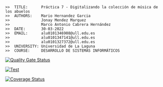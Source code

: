 ````
>>  TITLE:      Práctica 7 - Digitalizando la colección de música de los abuelos
>>  AUTHORS:    Mario Hernandez Garcia
>>              Jonay Mendez Marquez
>>              Marco Antonio Cabrera Hernández
>>  DATE:       30-03-2022
>>  EMAIL:      alu0101346908@ull.edu.es
>>              alu0101347141@ull.edu.es
>>              alu0101327372@ull.edu.es
>>  UNIVERSITY: Universidad de La Laguna
>>  COURSE:     DESARROLLO DE SISTEMAS INFORMÁTICOS 
````

[![Quality Gate Status](https://sonarcloud.io/api/project_badges/measure?project=ULL-ESIT-INF-DSI-2122_ull-esit-inf-dsi-21-22-prct07-music-datamodel-grupo_r&metric=alert_status)](https://sonarcloud.io/summary/new_code?id=ULL-ESIT-INF-DSI-2122_ull-esit-inf-dsi-21-22-prct07-music-datamodel-grupo_r)

[![Test](https://github.com/ULL-ESIT-INF-DSI-2122/ull-esit-inf-dsi-21-22-prct07-music-datamodel-grupo_r/actions/workflows/test.js.yml/badge.svg?branch=main)](https://github.com/ULL-ESIT-INF-DSI-2122/ull-esit-inf-dsi-21-22-prct07-music-datamodel-grupo_r/actions/workflows/test.js.yml)

[![Coverage Status](https://coveralls.io/repos/github/ULL-ESIT-INF-DSI-2122/ull-esit-inf-dsi-21-22-prct07-music-datamodel-grupo_r/badge.svg?branch=main)](https://coveralls.io/github/ULL-ESIT-INF-DSI-2122/ull-esit-inf-dsi-21-22-prct07-music-datamodel-grupo_r?branch=main)
